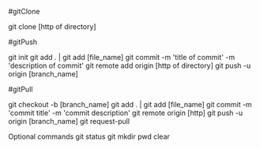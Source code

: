 #gitClone
>> >> >>
git clone [http of directory]

#gitPush
>> >> >>

git init 
git add . | git add [file_name]
git commit -m 'title of commit' -m 'description of commit'
git remote add origin [http of directory]
git push -u origin [branch_name]


#gitPull
>> >> >>
git checkout -b [branch_name]
git add . | git add [file_name]
git commit -m 'commit title' -m 'commit description'
git remote origin [http]
git push -u origin [branch_name]
git request-pull 


Optional commands
git status
git mkdir
pwd 
clear